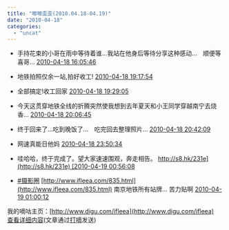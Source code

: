 ```yaml
---
title: "唧唧歪歪(2010.04.18-04.19)"
date: "2010-04-18"
categories: 
  - "uncat"
---
```


- 手持花束的小哥在雨中等待着谁…我站在他身后等待分享这种感动…　顺便等喜哥… [2010-04-18 16:05:46](http://digu.com/detail/19470699)  
    
  
- 地铁拍照仅余一站,拍好收工! [2010-04-18 19:17:54](http://digu.com/detail/19488931)  
    
  
- 全部搞定!收工回家 [2010-04-18 19:29:05](http://digu.com/detail/19490039)  
    
  
- 今天这贯穿地铁全线的折腾突然使我想到去年夏天和小王同学穿越南宁去烧香… [2010-04-18 20:06:45](http://digu.com/detail/19493880)  
    
  
- 终于回来了…吃到晚饭了…　吃完回去整理照片… [2010-04-18 20:42:09](http://digu.com/detail/19497775)  
    
  
- 网速真能日他妈 [2010-04-18 23:50:34](http://digu.com/detail/19521997)  
    
  
- 哇哈哈，终于完成了。望大家速速围观，奔走相告。 [http://s8.hk/231e](http://s8.hk/231e) [2010-04-19 00:56:08](http://digu.com/detail/19526483)  
    
  
- [#摄影圈](http://digu.com/search/%23%E6%91%84%E5%BD%B1%E5%9C%88) [http://www.ifleea.com/835.html](http://www.ifleea.com/835.html) 南京地铁所有站牌... 苦力贴啊 [2010-04-19 01:00:12](http://digu.com/detail/19526684)  
    
  
我的嘀咕主页：[http://www.digu.com/ifleea](http://www.digu.com/ifleea)  
[查看详细内容](http://www.digu.com/ifleea)(文章通过[打嘀](http://www.digublog.com)发送)
